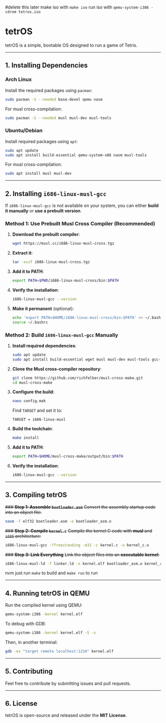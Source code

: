 #delete this later
make iso with `make iso`
run iso with `qemu-system-i386 -cdrom tetros.iso`



# tetrOS

tetrOS is a simple, bootable OS designed to run a game of Tetris.

---

## **1. Installing Dependencies**

### **Arch Linux**
Install the required packages using `pacman`:
```bash
sudo pacman -S --needed base-devel qemu nasm
```
For musl cross-compilation:
```bash
sudo pacman -S --needed musl musl-dev musl-tools
```

### **Ubuntu/Debian**
Install required packages using `apt`:
```bash
sudo apt update
sudo apt install build-essential qemu-system-x86 nasm musl-tools
```
For musl cross-compilation:
```bash
sudo apt install musl musl-dev
```

---

## **2. Installing `i686-linux-musl-gcc`**

If `i686-linux-musl-gcc` is not available on your system, you can either **build it manually** or **use a prebuilt version**.

### **Method 1: Use Prebuilt Musl Cross Compiler (Recommended)**
1. **Download the prebuilt compiler**:
   ```bash
   wget https://musl.cc/i686-linux-musl-cross.tgz
   ```
2. **Extract it**:
   ```bash
   tar -xvzf i686-linux-musl-cross.tgz
   ```
3. **Add it to PATH**:
   ```bash
   export PATH=$PWD/i686-linux-musl-cross/bin:$PATH
   ```
4. **Verify the installation**:
   ```bash
   i686-linux-musl-gcc --version
   ```
5. **Make it permanent** (optional):
   ```bash
   echo 'export PATH=$HOME/i686-linux-musl-cross/bin:$PATH' >> ~/.bashrc
   source ~/.bashrc
   ```

### **Method 2: Build `i686-linux-musl-gcc` Manually**
1. **Install required dependencies**:
   ```bash
   sudo apt update
   sudo apt install build-essential wget musl musl-dev musl-tools gcc-multilib
   ```
2. **Clone the Musl cross-compiler repository**:
   ```bash
   git clone https://github.com/richfelker/musl-cross-make.git
   cd musl-cross-make
   ```
3. **Configure the build**:
   ```bash
   nano config.mak
   ```
   Find `TARGET` and set it to:
   ```
   TARGET = i686-linux-musl
   ```
4. **Build the toolchain**:
   ```bash
   make install
   ```
5. **Add it to PATH**:
   ```bash
   export PATH=$HOME/musl-cross-make/output/bin:$PATH
   ```
6. **Verify the installation**:
   ```bash
   i686-linux-musl-gcc --version
   ```

---

## **3. Compiling tetrOS**

~~### **Step 1: Assemble `bootloader.asm`**~~
~~Convert the assembly startup code into an object file:~~
```bash
nasm -f elf32 bootloader.asm -o bootloader_asm.o
```

~~### **Step 2: Compile `kernel.c`**~~
~~Compile the kernel C code with **musl** and `i686` architecture:~~
```bash
i686-linux-musl-gcc -ffreestanding -m32 -c kernel.c -o kernel_c.o
```

~~### **Step 3: Link Everything**~~
~~Link the object files into an **executable kernel**:~~
```bash
i686-linux-musl-ld -T linker.ld -o kernel.elf bootloader_asm.o kernel_c.o
```
nvm just run ``make`` to build and ``make run`` to run

---

## **4. Running tetrOS in QEMU**
Run the compiled kernel using QEMU:
```bash
qemu-system-i386 -kernel kernel.elf
```

To debug with GDB:
```bash
qemu-system-i386 -kernel kernel.elf -S -s
```
Then, in another terminal:
```bash
gdb -ex "target remote localhost:1234" kernel.elf
```

---

## **5. Contributing**
Feel free to contribute by submitting issues and pull requests.

---

## **6. License**
tetrOS is open-source and released under the **MIT License**.

